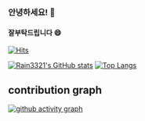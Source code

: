 ### 안녕하세요! 👋
#### 잘부탁드립니다 😄
[![Hits](https://hits.seeyoufarm.com/api/count/incr/badge.svg?url=https%3A%2F%2Fgithub.com%2FRain3321&count_bg=%2335C6E3&title_bg=%23555555&icon=&icon_color=%23E7E7E7&title=hits&edge_flat=false)](https://hits.seeyoufarm.com)

[![Rain3321's GitHub stats](https://github-readme-stats.vercel.app/api?username=Rain3321&count_private=true&show_icons=true&theme=darcula&hide=issues)](https://github.com/anuraghazra/github-readme-stats)
[![Top Langs](https://github-readme-stats.vercel.app/api/top-langs/?username=Rain3321&layout=compact)](https://github.com/anuraghazra/github-readme-stats)

## contribution graph
[![github activity graph](https://activity-graph.herokuapp.com/graph?username=Rain3321&theme=github)](https://github.com/ashutosh00710/github-readme-activity-graph)

<!--
**Rain3321/Rain3321** is a ✨ _special_ ✨ repository because its `README.md` (this file) appears on your GitHub profile.

Here are some ideas to get you started:

- 🔭 I’m currently working on ...
- 🌱 I’m currently learning ...
- 👯 I’m looking to collaborate on ...
- 🤔 I’m looking for help with ...
- 💬 Ask me about ...
- 📫 How to reach me: ...
- 😄 Pronouns: ...
- ⚡ Fun fact: ...
-->
